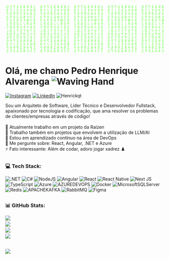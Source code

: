 ![](https://raw.githubusercontent.com/Henrickqt/Henrickqt/c988baa4603da21a37bf74fedf4e7fb1e11217dd/matrix.svg)

# Olá, me chamo Pedro Henrique Alvarenga <img src="https://raw.githubusercontent.com/Tarikul-Islam-Anik/Animated-Fluent-Emojis/master/Emojis/Hand%20gestures/Waving%20Hand.png" alt="Waving Hand" width="25" height="25" />

[![Instagram](https://img.shields.io/badge/Instagram-%23E4405F.svg?logo=Instagram&logoColor=white)](https://instagram.com/henrique.qt) [![LinkedIn](https://img.shields.io/badge/LinkedIn-%230077B5.svg?logo=linkedin&logoColor=white)](https://linkedin.com/in/pedrohenriquealvarenga) <img src="https://komarev.com/ghpvc/?username=Henrickqt&label=Profile%20views&color=0e75b6&style=flat" alt="Henrickqt" />

Sou um Arquiteto de Software, Líder Técnico e Desenvolvedor Fullstack, apaixonado por tecnologia e codificação, que ama resolver os problemas de clientes/empresas através de código!<br><br>🔭 Atualmente trabalho em um projeto da Raízen<br>👯 Trabalho também em projetos que envolvem a utilização de LLM/AI<br>🌱 Estou em aprendizado contínuo na área de DevOps<br>💬 Me pergunte sobre: React, Angular, .NET e Azure<br>⚡ Fato interessante: Além de codar, adoro jogar xadrez ♟️

##

### 💻 Tech Stack:
![.NET](https://img.shields.io/badge/.NET-5C2D91?logo=.net&logoColor=white&height=20) 
![C#](https://img.shields.io/badge/c%23-%23239120.svg?logo=csharp&logoColor=white) 
![NodeJS](https://img.shields.io/badge/node.js-6DA55F?logo=node.js&logoColor=white) 
![Angular](https://img.shields.io/badge/angular-%23DD0031.svg?logo=angular&logoColor=white) 
![React](https://img.shields.io/badge/react-%2320232a.svg?logo=react&logoColor=%2361DAFB) 
![React Native](https://img.shields.io/badge/react_native-%2320232a.svg?logo=react&logoColor=%2361DAFB) 
![Next JS](https://img.shields.io/badge/Next-black?logo=next.js&logoColor=white) 
![TypeScript](https://img.shields.io/badge/typescript-%23007ACC.svg?logo=typescript&logoColor=white) 
![Azure](https://img.shields.io/badge/azure-%230072C6.svg?logo=microsoftazure&logoColor=white) 
![AZUREDEVOPS](https://img.shields.io/badge/azuredevops-0078D7.svg?logo=azuredevops&logoColor=white&color=%230078D7) 
![Docker](https://img.shields.io/badge/docker-%230db7ed.svg?logo=docker&logoColor=white) 
![MicrosoftSQLServer](https://img.shields.io/badge/Microsoft%20SQL%20Server-CC2927?logo=microsoft%20sql%20server&logoColor=white) 
![Redis](https://img.shields.io/badge/redis-%23DD0031.svg?logo=redis&logoColor=white) 
![APACHEKAFKA](https://img.shields.io/badge/apachekafka-231F20.svg?logo=apachekafka&logoColor=white&color=%23231F20)
![RabbitMQ](https://img.shields.io/badge/rabbitmq-FF6600?logo=rabbitmq&logoColor=white)
![Figma](https://img.shields.io/badge/figma-%23F24E1E.svg?logo=figma&logoColor=white) 

##

### 📊 GitHub Stats:
![](https://github-readme-stats.vercel.app/api?username=Henrickqt&theme=dark&hide_border=false&include_all_commits=true&count_private=true)<br/>
![](https://github-readme-streak-stats.herokuapp.com/?user=Henrickqt&theme=dark&hide_border=false)<br/>
![](https://github-contributor-stats.vercel.app/api?username=Henrickqt&limit=5&theme=dark&combine_all_yearly_contributions=true)<br/>
![](https://github-readme-stats.vercel.app/api/top-langs/?username=Henrickqt&theme=dark&hide_border=false&include_all_commits=true&count_private=true&layout=compact)

##

![](https://quotes-github-readme.vercel.app/api?type=horizontal&theme=dark)


